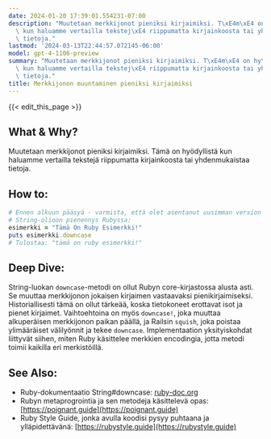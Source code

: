 ```yaml
---
date: 2024-01-20 17:39:01.554231-07:00
description: "Muutetaan merkkijonot pieniksi kirjaimiksi. T\xE4m\xE4 on hy\xF6dyllist\xE4\
  \ kun haluamme vertailla tekstej\xE4 riippumatta kirjainkoosta tai yhdenmukaistaa\
  \ tietoja."
lastmod: '2024-03-13T22:44:57.072145-06:00'
model: gpt-4-1106-preview
summary: "Muutetaan merkkijonot pieniksi kirjaimiksi. T\xE4m\xE4 on hy\xF6dyllist\xE4\
  \ kun haluamme vertailla tekstej\xE4 riippumatta kirjainkoosta tai yhdenmukaistaa\
  \ tietoja."
title: Merkkijonon muuntaminen pieniksi kirjaimiksi
---
```


{{< edit_this_page >}}

## What & Why?
Muutetaan merkkijonot pieniksi kirjaimiksi. Tämä on hyödyllistä kun haluamme vertailla tekstejä riippumatta kirjainkoosta tai yhdenmukaistaa tietoja.

## How to:
```Ruby
# Ennen alkuun pääsyä - varmista, että olet asentanut uusimman version Rubysta.
# String-olioon pienennys Rubyssa:
esimerkki = "Tämä On Ruby Esimerkki!"
puts esimerkki.downcase
# Tulostaa: "tämä on ruby esimerkki!"
```

## Deep Dive:
String-luokan `downcase`-metodi on ollut Rubyn core-kirjastossa alusta asti. Se muuttaa merkkijonon jokaisen kirjaimen vastaavaksi pienikirjaimiseksi. Historiallisesti tämä on ollut tärkeää, koska tietokoneet erottavat isot ja pienet kirjaimet. Vaihtoehtoina on myös `downcase!`, joka muuttaa alkuperäisen merkkijonon paikan päällä, ja Railsin `squish`, joka poistaa ylimääräiset välilyönnit ja tekee `downcase`. Implementaation yksityiskohdat liittyvät siihen, miten Ruby käsittelee merkkien encodingia, jotta metodi toimii kaikilla eri merkistöillä.

## See Also:
- Ruby-dokumentaatio String#downcase: [ruby-doc.org](https://ruby-doc.org/core-2.7.0/String.html#method-i-downcase)
- Rubyn metaprogrointia ja sen metodeja käsittelevä opas: [https://poignant.guide](https://poignant.guide)
- Ruby Style Guide, jonka avulla koodisi pysyy puhtaana ja ylläpidettävänä: [https://rubystyle.guide](https://rubystyle.guide)
